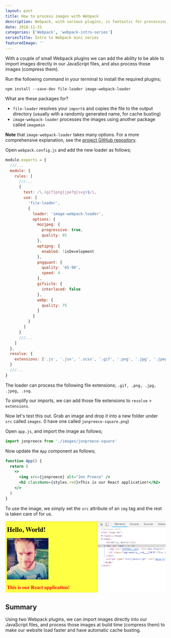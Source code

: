 ```yaml
---
layout: post
title: How to process images with Webpack
description: Webpack, with various plugins, is fantastic for processing assets, including images.  We can configure Webpack to automatically compress and cache-bust our images at build time.
date: 2018-12-31
categories: ['Webpack', 'webpack-intro-series']
seriesTitle: Intro to Webpack mini series
featuredImage: ''
---
```


With a couple of small Webpack plugins we can add the ability to be able to import images directly in our JavaScript files, and also process those images (compress them).

Run the following command in your terminal to install the required plugins;

```shell
npm install --save-dev file-loader image-webpack-loader
```

What are these packages for?

- `file-loader` resolves your `import`s and copies the file to the output directory (usually with a randomly generated name, for cache busting)
- `image-webpack-loader` processes the images using another package called `imagemin`

**Note** that `image-webpack-loader` takes many options. For a more comprehensive explanation, see the [project GitHub repository](https://github.com/tcoopman/image-webpack-loader).

Open `webpack.config.js` and add the new loader as follows;

```javascript
module.exports = {
  ///...
  module: {
    rules: [
      ///...
      {
        test: /\.(gif|png|jpe?g|svg)$/i,
        use: [
          'file-loader',
          {
            loader: 'image-webpack-loader',
            options: {
              mozjpeg: {
                progressive: true,
                quality: 65
              },
              optipng: {
                enabled: !isDevelopment
              },
              pngquant: {
                quality: '65-90',
                speed: 4
              },
              gifsicle: {
                interlaced: false
              },
              webp: {
                quality: 75
              }
            }
          }
        ]
      }
      ///...
    ]
  },
  resolve: {
    extensions: ['.js', '.jsx', '.scss', '.gif', '.png', '.jpg', '.jpeg', '.svg']
  }
  ///...
}
```

The loader can process the following file extensions; `.gif, .png, .jpg, .jpeg, .svg`.

To simplify our imports, we can add those file extensions to `resolve` > `extensions`.

Now let's test this out. Grab an image and drop it into a new folder under `src` called `images`. (I have one called `jonpreece-square.png`)

Open `app.js`, and import the image as follows;

```javascript
import jonpreece from './images/jonpreece-square'
```

Now update the `App` component as follows;

```jsx
function App() {
  return (
    <>
      <img src={jonpreece} alt="Jon Preece" />
      <h2 className={styles.red}>This is our React application!</h2>
    </>
  )
}
```

To use the image, we simply set the `src` attribute of an `img` tag and the rest is taken care of for us.

![Webpack 4 with Image Webpack Plugin](webpack-4-image-plugin.png)

## Summary

Using two Webpack plugins, we can import images directly into our JavaScript files, and process those images at build time (compress them) to make our website load faster and have automatic cache busting.

